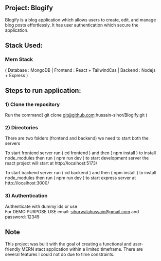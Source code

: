 ## Project:   Blogify
Blogify is a blog application which allows users to create, edit, and manage blog posts effortlessly. It has user authentication which secure the application.
  
## Stack Used: 
### Mern Stack 
( Database : MongoDB | Frontend : React + TailwindCss | Backend : Nodejs + Express )
  
## Steps to run application:
### 1) Clone the repository 
Run the command( git clone git@github.com:hussain-sihor/Blogify.git ) 
  

### 2) Directories
There are two folders (frontend and backend) we need to start both the servers  


To start frontend server run ( cd frontend ) and then ( npm install ) to install node_modules then run ( npm run dev ) to start development server the react project will start at http://localhost:5173/

To start backend server run ( cd backend ) and then ( npm install ) to install node_modules then run ( npm run dev ) to start express server at http://localhost:3000/

### 3) Authentication
Authenticate with dummy ids or use  
For DEMO PURPOSE USE email: sihorwalahussain@gmail.com and password: 12345

## Note
This project was built with the goal of creating a functional and user-friendly MERN stact application within a limited timeframe.
There are several features I could not do due to time constraints.
